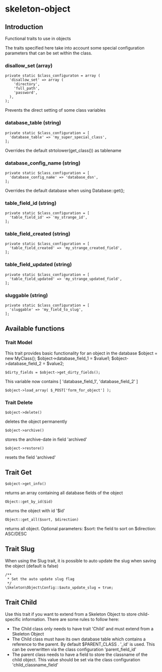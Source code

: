 # skeleton-object

## Introduction

Functional traits to use in objects

The traits specified here take into account some special configuration parameters that can be set within the class.

### disallow_set (array)

    private static $class_configuraton = array (
      'disallow_set' => array (
        'directory',
        'full_path',
        'password',
      ),
    );

  Prevents the direct setting of some class variables

###  database_table (string)

    private static $class_configuration = [
      'database_table' => 'my_super_special_class',
    ];

  Overrides the default strtolower(get_class()) as tablename

###  database_config_name (string)

    private static $class_configuration = [
      'database_config_name' => 'database_dsn',
	];

  Overrides the default database when using Database::get();

###  table_field_id (string)

	private static $class_configuration = [
	  'table_field_id' => 'my_strange_id',
	];

###  table_field_created (string)

	private static $class_configuration = [
	  'table_field_created' => 'my_strange_created_field',
	];

###  table_field_updated (string)

	private static $class_configuration = [
	  'table_field_updated' => 'my_strange_updated_field',
	];

###  sluggable (string)

	private static $class_configuration = [
	  'sluggable' => 'my_field_to_slug',
	];


## Available functions

### Trait Model
  This trait provides basic functionality for an object in the database
    $object = new MyClass();
    $object->database_field_1 = $value1;
    $object->database_field_2 = $value2;

    $dirty_fields = $object->get_dirty_fields();
  This variable now contains [ 'database_field_1', 'database_field_2' ]

    $object->load_array( $_POST['form_for_object'] );

### Trait Delete

    $object->delete()

  deletes the object permanently

    $object->archive()

  stores the archive-date in field 'archived'

    $object->restore()

  resets the field 'archived'

## Trait Get

    $object->get_info()

  returns an array containing all database fields of the object

    Object::get_by_id($id)

  returns the object with id '$id'

    Object::get_all($sort, $direction)

  returns all object.
  Optional parameters:
    $sort: the field to sort on
    $direction: ASC/DESC

## Trait Slug

When using the Slug trait, it is possible to auto update the slug when saving the object (default is false)

    /**
     * Set the auto update slug flag
     */
    \Skeleton\Object\Config::$auto_update_slug = true;

## Trait Child

Use this trait if you want to extend from a Skeleton Object to store child-specific information. There are some rules to follow here:
- The Child class only needs to have trait 'Child' and must extend from a Skeleton Object
- The Child class must have its own database table which contains a reference to the parent. By default $PARENT_CLASS . '_id' is used. This can be overwritten via the class configuration 'parent_field_id'
- The parent class needs to have a field to store the classname of the child object. This value should be set via the class configuration 'child_classname_field'
